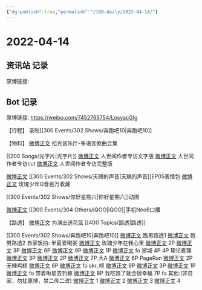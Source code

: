```yaml
---
{"dg-publish":true,"permalink":"/100-daily/2022-04-14/"}
---
```



# 2022-04-14

## 资讯站 记录

原博链接:

## Bot 记录

原博链接: https://weibo.com/7452765754/LosyacGIg

【行程】
录制[[300 Events/302 Shows/奔跑吧10\|奔跑吧10]]

【物料】
[微博正文](https://m.weibo.cn/3592218237/4757842541676046) 拾光音乐厅-多语言歌曲合集

[[200 Songs/光字片\|光字片]]
[微博正文](https://m.weibo.cn/6466290670/4758130455482227) 人世间作者专访文字版
[微博正文](https://m.weibo.cn/7709901534/4757915284799692) 人世间作者专访cut
[微博正文](https://m.weibo.cn/7527423229/4757837865816608) 人世间作者专访完整版

[微博正文](https://m.weibo.cn/1315706994/4758215348981990) [[300 Events/302 Shows/天赐的声音\|天赐的声音]]EP05表情包
[微博正文](https://m.weibo.cn/2169129705/4758263918494969) 玫瑰少年Q音百万收藏

[](https://m.weibo.cn/6456359414/4758215340328817) [[300 Events/302 Shows/你好星期六\|你好星期六]]动图

[微博正文](https://m.weibo.cn/6960161079/4758192125642319) [[300 Events/304 Others/iQOO\|iQOO]]手机Neo6口播

【路透】
[微博正文](https://m.weibo.cn/1424168681/4758211162279648) 为演出送花篮 [[400 Topics/路透\|路透]]

[[300 Events/302 Shows/奔跑吧10\|奔跑吧10]]
[微博正文](https://m.weibo.cn/5453477559/4758259334643870) 跑男路透1
[微博正文](https://m.weibo.cn/5453477559/4758259510546585) 跑男路透2
自家饭拍:
半夏爱喝粥
[微博正文](https://m.weibo.cn/7474051561/4758118498569476)
玫瑰少年在我心里
[微博正文](https://m.weibo.cn/5219918112/4758117810442445) 2P
[微博正文](https://m.weibo.cn/5219918112/4758125183503150) 3P
[微博正文](https://m.weibo.cn/5219918112/4758141978019042) 6P
[微博正文](https://m.weibo.cn/5219918112/4758160789733640) 9P
[微博正文](https://m.weibo.cn/5219918112/4758299420132407) 1P
[微博正文](https://m.weibo.cn/5219918112/4758152224444734) fo
游城
[](https://m.weibo.cn/1801743981/4758125041419665) 4P
[](https://m.weibo.cn/1801743981/4758159371799077) 4P
理论雾理
[微博正文](https://m.weibo.cn/7458115630/4758130292163146) 3P
[微博正文](https://m.weibo.cn/7458115630/4758169761352225) 2P
[微博正文](https://m.weibo.cn/7458115630/4758172987034666) 7P
大A
[微博正文](https://m.weibo.cn/6873250805/4758165872710261) 6P
PageRan
[微博正文](https://m.weibo.cn/7633014126/4758133006665436) 2P
无辣鸡翅
[微博正文](https://m.weibo.cn/7495641082/4758133915781537) 6P
[微博正文](https://m.weibo.cn/7495641082/4758157878103603) fo
skr_呗
[微博正文](https://m.weibo.cn/6433509682/4758156741968892) 9P
[微博正文](https://m.weibo.cn/6433509682/4758163460981888) 3P
[微博正文](https://m.weibo.cn/6433509682/4758169437604061) 1P
[微博正文](https://m.weibo.cn/6433509682/4758253165347395) fo
带着啾星去钓鲸
[微博正文](https://m.weibo.cn/3246571812/4758179491351364) 8P
我吃饱了就会很幸福
[](https://m.weibo.cn/5594426171/4758131232475797) 7P
[](https://m.weibo.cn/5594426171/4758122625762640) fo
其他:(非自家，勿扰原博，禁二传二改)
[微博正文](https://m.weibo.cn/5857123953/4758214510644422) 1
[微博正文](https://m.weibo.cn/7438811637/4758200212259731) 2
[微博正文](https://m.weibo.cn/6060498993/4758188886857447) 3
[微博正文](https://m.weibo.cn/7645481933/4758208877694130) 4
